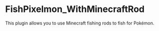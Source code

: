 # FishPixelmon_WithMinecraftRod
This plugin allows you to use Minecraft fishing rods to fish for Pokémon.

